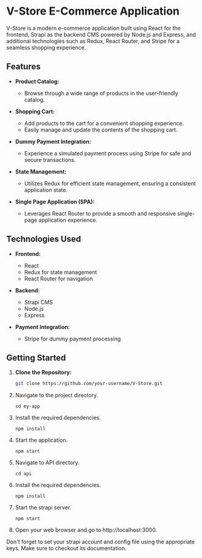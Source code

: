 # V-Store E-Commerce Application

V-Store is a modern e-commerce application built using React for the frontend, Strapi as the backend CMS powered by Node.js and Express, and additional technologies such as Redux, React Router, and Stripe for a seamless shopping experience.

## Features

- **Product Catalog:**
  - Browse through a wide range of products in the user-friendly catalog.

- **Shopping Cart:**
  - Add products to the cart for a convenient shopping experience.
  - Easily manage and update the contents of the shopping cart.

- **Dummy Payment Integration:**
  - Experience a simulated payment process using Stripe for safe and secure transactions.

- **State Management:**
  - Utilizes Redux for efficient state management, ensuring a consistent application state.

- **Single Page Application (SPA):**
  - Leverages React Router to provide a smooth and responsive single-page application experience.

## Technologies Used

- **Frontend:**
  - React
  - Redux for state management
  - React Router for navigation

- **Backend:**
  - Strapi CMS
  - Node.js
  - Express

- **Payment Integration:**
  - Stripe for dummy payment processing

## Getting Started

1. **Clone the Repository:**
   ```bash
   git clone https://github.com/your-username/V-Store.git

2. Navigate to the project directory.
    ```shell
    cd my-app
    ```
3. Install the required dependencies.
    ```shell
    npm install
    ```
4. Start the application.
    ```shell
    npm start
    ```
5. Navigate to API directory.
    ```shell
    cd api
    ```
6. Install the required dependencies.
    ```shell
    npm install
    ```
7. Start the strapi server.
    ```shell
    npm start
    ```
8. Open your web browser and go to http://localhost:3000.

Don't forget to set your strapi account and config file using the appropriate keys. Make sure to checkout its documentation.
